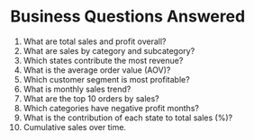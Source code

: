 # Business Questions Answered

1. What are total sales and profit overall?
2. What are sales by category and subcategory?
3. Which states contribute the most revenue?
4. What is the average order value (AOV)?
5. Which customer segment is most profitable?
6. What is monthly sales trend?
7. What are the top 10 orders by sales?
8. Which categories have negative profit months?
9. What is the contribution of each state to total sales (%)?
10. Cumulative sales over time.
